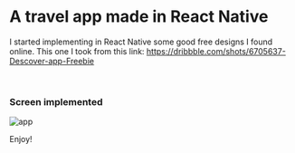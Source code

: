 # A travel app made in React Native

I started implementing in React Native some good free designs I found online. This one I took from this link: https://dribbble.com/shots/6705637-Descover-app-Freebie

<br />

### Screen implemented 
![app](https://user-images.githubusercontent.com/40496625/62143869-d1820400-b2be-11e9-92e2-a620b17a7147.png)


Enjoy!
